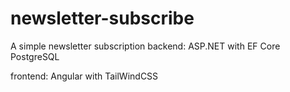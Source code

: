 # newsletter-subscribe
A simple newsletter subscription 
backend: ASP.NET with EF Core PostgreSQL

frontend: Angular with TailWindCSS
